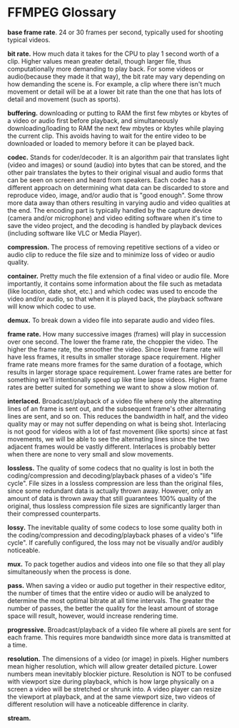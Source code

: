 # FFMPEG Glossary

**base frame rate**. 24 or 30 frames per second, typically used for shooting typical videos.

**bit rate.** How much data it takes for the CPU to play 1 second worth of a clip. Higher values mean greater detail, though larger file, thus computationally
more demanding to play back. For some videos or audio(because they made it that way), the bit rate may vary depending on how demanding the scene is. For example,
a clip where there isn't much movement or detail will be at a lower bit rate than the one that has lots of detail and movement (such as sports).

**buffering.** downloading or putting to RAM the first few mbytes or kbytes of a video or audio first before playback, and simultaneously downloading/loading to RAM
the next few mbytes or kbytes while playing the current clip. This avoids having to wait for the entire video to be downloaded or loaded to memory before it can be
played back.

**codec.** Stands for coder/decoder. It is an algorithm pair that translates light (video and images) or sound (audio) into bytes that can be stored,
and the other pair translates the bytes to their original visual and audio forms that can be seen on screen and heard from speakers. Each codec has a different
approach on determining what data can be discarded to store and reproduce video, image, and/or audio that is "good enough". Some throw more data away than others
resulting in varying audio and video qualities at the end. The encoding part is typically handled by the capture device (camera and/or microphone) and video editing
software when it's time to save the video project, and the decoding is handled by playback devices (including software like VLC or Media Player).

**compression.** The process of removing repetitive sections of a video or audio clip to reduce the file size and to minimize loss of video or audio quality.

**container.** Pretty much the file extension of a final video or audio file. More importantly, it contains some information about the file such as metadata
(like location, date shot, etc.) and which codec was used to encode the video and/or audio, so that when it is played back, the playback software will know which
codec to use.

**demux.** To break down a video file into separate audio and video files.

**frame rate.** How many successive images (frames) will play in succession over one second. The lower the frame rate, the choppier the video. The higher the
frame rate, the smoother the video. Since lower frame rate will have less frames, it results in smaller storage space requirement. Higher frame rate means more
frames for the same duration of a footage, which results in larger storage space requirement. Lower frame rates are better for something we'll intentionally
speed up like time lapse videos. Higher frame rates are better suited for something we want to show a slow motion of.

**interlaced.** Broadcast/playback of a video file where only the alternating lines of an frame is sent out, and the subsequent frame's other alternating lines are
sent, and so on. This reduces the bandwidth in half, and the video quality may or may not suffer depending on what is being shot. Interlacing is not good for videos
with a lot of fast movement (like sports) since at fast movements, we will be able to see the alternating lines since the two adjacent frames would be vastly
different. Interlaces is probably better when there are none to very small and slow movements.

**lossless.** The quality of some codecs that no quality is lost in both the coding/compression and decoding/playback phases of a video's "life cycle". File sizes
in a lossless compression are less than the original files, since some redundant data is actually thrown away. However, only an amount of data is thrown away that
still guarantees 100% quality of the original, thus lossless compression file sizes are significantly larger than their compressed counterparts.

**lossy.** The inevitable quality of some codecs to lose some quality both in the coding/compression and decoding/playback phases of a video's "life cycle". If
carefully configured, the loss may not be visually and/or audibly noticeable.

**mux.** To pack together audios and videos into one file so that they all play simultaneously when the process is done.

**pass.** When saving a video or audio put together in their respective editor, the number of times that the entire video or audio will be analyzed to determine
the most optimal bitrate at all time intervals. The greater the number of passes, the better the quality for the least amount of storage space will result, however,
would increase rendering time.

**progressive.** Broadcast/playback of a video file where all pixels are sent for each frame. This requires more bandwidth since more data is transmitted at a time.

**resolution.** The dimensions of a video (or image) in pixels. Higher numbers mean higher resolution, which will allow greater detailed picture. Lower numbers mean
inevitably blockier picture. Resolution is NOT to be confused with viewport size during playback, which is how large physically on a screen a video will be stretched or
shrunk into. A video player can resize the viewport at playback, and at the same viewport size, two videos of different resolution will have a noticeable difference
in clarity.

**stream.** 